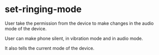 # set-ringing-mode

User take the permission from the device to make changes in the audio mode of the device.

User can make phone silent, in vibration mode and in audio mode.

It also tells the current mode of the device.
